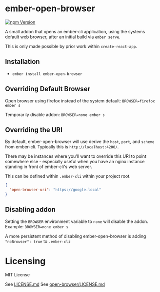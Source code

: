 # ember-open-browser

[![npm Version][npm-badge]][npm]

A small addon that opens an ember-cli application, using the systems default web browser, after an initial build via `ember serve`.

This is only made possible by prior work within `create-react-app`.

## Installation

* `ember install ember-open-browser`

## Overriding Default Browser

Open browser using firefox instead of the system default:
`BROWSER=firefox ember s`

Temporarily disable addon:
`BROWSER=none ember s`

## Overriding the URI

By default, ember-open-browser will use derive the `host`, `port`, and `scheme` from ember-cli.  Typically this is `http://localhost:4200/`.

There may be instances where you'll want to override this URI to point somewhere else - especially useful when you have an nginx instance standing in front of ember-cli's web server.

This can be defined within `.ember-cli` within your project root.

```json
{
  "open-browser-uri": "https://google.local"
}
```

## Disabling addon

Setting the `BROWSER` environment variable to `none` will disable the addon.
Example: `BROWSER=none ember s`

A more persistent method of disabling ember-open-browser is adding `"noBrowser": true` to `.ember-cli`

[npm]: https://www.npmjs.org/package/ember-open-browser
[npm-badge]: https://img.shields.io/npm/v/ember-open-browser.svg?style=flat-square

# Licensing

MIT License

See [LICENSE.md](/LICENSE.md)
See [open-browser/LICENSE.md](open-browser/LICENSE.md)
